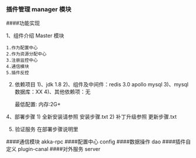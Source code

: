 ### 插件管理 manager 模块
####功能实现

1、组件介绍
	 Master 模块
	

	1.作为配置中心 
	2.作为资源分配中心
	3.注册监控中心
	4.通信模块
	5.插件反控

2. 依赖项目
	1)、jdk 1.8
	2)、组件及中间件：redis 3.0 apollo mysql
	3)、mysql数据库：XX
	4)、其他依赖项：无

	最低配置: 内存:2G+

4、部署步骤
    1) 全新安装请参照   安装步骤.txt
    2) 补丁升级参照     更新步骤.txt

5. 验证服务 在部署步骤说明里




####通信模块
<module>akka-rpc</module> 
####配置中心
<module>config</module>
####数据操作
<module>dao</module>
####插件自定义
<module>plugin-canal</module>
####对外服务
<module>server</module>


